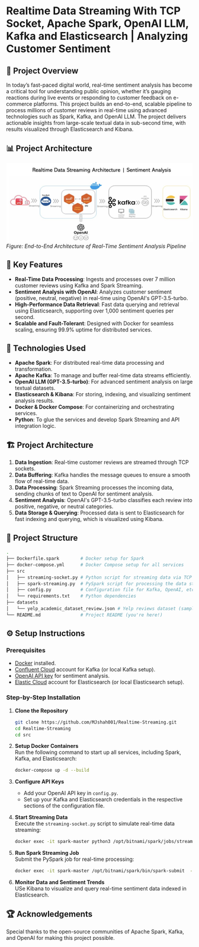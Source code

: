 # Realtime Data Streaming With TCP Socket, Apache Spark, OpenAI LLM, Kafka and Elasticsearch | Analyzing Customer Sentiment 

## 🌟 Project Overview  
In today’s fast-paced digital world, real-time sentiment analysis has become a critical tool for understanding public opinion, whether it’s gauging reactions during live events or responding to customer feedback on e-commerce platforms. This project builds an end-to-end, scalable pipeline to process millions of customer reviews in real-time using advanced technologies such as Spark, Kafka, and OpenAI LLM. The project delivers actionable insights from large-scale textual data in sub-second time, with results visualized through Elasticsearch and Kibana.

## 📊 Project Architecture  
![Project Architecture](https://github.com/MJshah001/Realtime-Streaming/blob/main/Assets/Project%20Architecture%20Realtime%20Sentiment%20Analysis.jpg)  
*Figure: End-to-End Architecture of Real-Time Sentiment Analysis Pipeline*

## 🚀 Key Features  
- **Real-Time Data Processing**: Ingests and processes over 7 million customer reviews using Kafka and Spark Streaming.
- **Sentiment Analysis with OpenAI**: Analyzes customer sentiment (positive, neutral, negative) in real-time using OpenAI's GPT-3.5-turbo.
- **High-Performance Data Retrieval**: Fast data querying and retrieval using Elasticsearch, supporting over 1,000 sentiment queries per second.
- **Scalable and Fault-Tolerant**: Designed with Docker for seamless scaling, ensuring 99.9% uptime for distributed services.

## 🔧 Technologies Used  
- **Apache Spark**: For distributed real-time data processing and transformation.
- **Apache Kafka**: To manage and buffer real-time data streams efficiently.
- **OpenAI LLM (GPT-3.5-turbo)**: For advanced sentiment analysis on large textual datasets.
- **Elasticsearch & Kibana**: For storing, indexing, and visualizing sentiment analysis results.
- **Docker & Docker Compose**: For containerizing and orchestrating services.
- **Python**: To glue the services and develop Spark Streaming and API integration logic.

## 🏗️ Project Architecture
1. **Data Ingestion**: Real-time customer reviews are streamed through TCP sockets.
2. **Data Buffering**: Kafka handles the message queues to ensure a smooth flow of real-time data.
3. **Data Processing**: Spark Streaming processes the incoming data, sending chunks of text to OpenAI for sentiment analysis.
4. **Sentiment Analysis**: OpenAI's GPT-3.5-turbo classifies each review into positive, negative, or neutral categories.
5. **Data Storage & Querying**: Processed data is sent to Elasticsearch for fast indexing and querying, which is visualized using Kibana.

## 📂 Project Structure

```bash
.
├── Dockerfile.spark        # Docker setup for Spark
├── docker-compose.yml      # Docker Compose setup for all services
├── src
│   ├── streaming-socket.py # Python script for streaming data via TCP sockets
│   ├── spark-streaming.py  # PySpark script for processing the data stream
│   ├── config.py           # Configuration file for Kafka, OpenAI, etc.
│   └── requirements.txt    # Python dependencies
├── datasets
│   └── yelp_academic_dataset_review.json # Yelp reviews dataset (sample)
└── README.md               # Project README (you're here!)
```

## ⚙️ Setup Instructions

### Prerequisites
- [Docker](https://www.docker.com/products/docker-desktop) installed.
- [Confluent Cloud](https://www.confluent.io/confluent-cloud/) account for Kafka (or local Kafka setup).
- [OpenAI API key](https://platform.openai.com/account/api-keys) for sentiment analysis.
- [Elastic Cloud](https://cloud.elastic.co/) account for Elasticsearch (or local Elasticsearch setup).


### Step-by-Step Installation

1. **Clone the Repository**  
   ```bash
   git clone https://github.com/MJshah001/Realtime-Streaming.git
   cd Realtime-Streaming
   cd src
   ```

2. **Setup Docker Containers**  
   Run the following command to start up all services, including Spark, Kafka, and Elasticsearch:  
   ```bash
   docker-compose up -d --build
   ```

3. **Configure API Keys**  
   - Add your OpenAI API key in `config.py`.
   - Set up your Kafka and Elasticsearch credentials in the respective sections of the configuration file.

4. **Start Streaming Data**  
   Execute the `streaming-socket.py` script to simulate real-time data streaming:
   ```bash
   docker exec -it spark-master python3 /opt/bitnami/spark/jobs/streaming-socket.py
   ```

5. **Run Spark Streaming Job**  
   Submit the PySpark job for real-time processing:
   ```bash
   docker exec -it spark-master /opt/bitnami/spark/bin/spark-submit  --packages org.apache.spark:spark-sql-kafka-0-10_2.12:3.5.2  --master spark://spark-master:7077  /opt/bitnami/spark/jobs/spark-streaming.py
   ```

6. **Monitor Data and Sentiment Trends**  
   USe Kibana to visualize and query real-time sentiment data indexed in Elasticsearch.  

<!--
## 📈 Performance & Results
- **50% improvement** in data ingestion speed with Spark Streaming.
- **25% increase** in sentiment analysis accuracy using OpenAI LLM.
- Handled over **1,000 queries/second** with optimized Elasticsearch indexing.
- Achieved **99.9% uptime** and seamless scalability using Docker.
-->

## 🏆 Acknowledgements
Special thanks to the open-source communities of Apache Spark, Kafka, and OpenAI for making this project possible.

